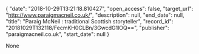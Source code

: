 {
  "date": "2018-10-29T13:21:18.810427", 
  "open_access": false, 
  "target_url": "http://www.paraigmacneil.co.uk/", 
  "description": null, 
  "end_date": null, 
  "title": "Paraig McNeil : traditional Scottish storyteller", 
  "record_id": "20181029T132118/FecmKH0CLBn/3GwcdG1lOQ==", 
  "publisher": "paraigmacneil.co.uk", 
  "start_date": null
}

None